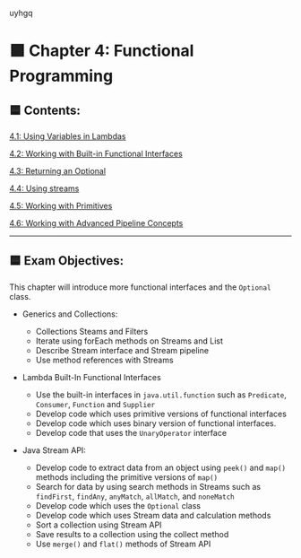 uyhgq<link href="style.css" rel="stylesheet"></link>

# 🟪  Chapter 4: Functional Programming

## 🟦 Contents:

 [4.1: Using Variables in Lambdas]()

 [4.2: Working with Built-in Functional Interfaces]()

 [4.3: Returning an Optional]()
 
 [4.4: Using streams]()

 [4.5: Working with Primitives]()
 
 [4.6: Working with Advanced Pipeline Concepts]()

<hr>

## 🟦 Exam Objectives:

This chapter will introduce more functional interfaces and the `Optional` class.

* Generics and Collections:

    - Collections Steams and Filters
    - Iterate using forEach methods on Streams and List
    - Describe Stream interface and Stream pipeline
    - Use method references with Streams

* Lambda Built-In Functional Interfaces

    - Use the built-in interfaces in `java.util.function` such as `Predicate`, `Consumer`, `Function` and `Supplier`
    - Develop code which uses primitive versions of functional interfaces
    - Develop code which uses binary version of functional interfaces.
    - Develop code that uses the `UnaryOperator` interface

* Java Stream API:

    - Develop code to extract data from an object using `peek()` and `map()` methods including the primitive versions of `map()`
    - Search for data by using search methods in Streams such as `findFirst`, `findAny`, `anyMatch`, `allMatch`, and `noneMatch`
    - Develop code which uses the `Optional` class
    - Develop code which uses Stream data and calculation methods
    - Sort a collection using Stream API
    - Save results to a collection using the collect method
    - Use `merge()` and `flat()` methods of Stream API

